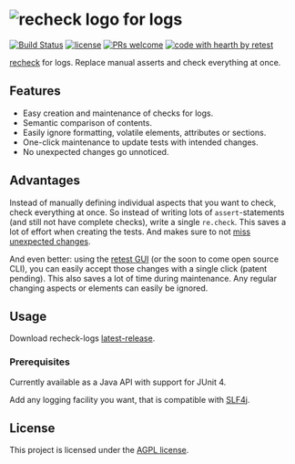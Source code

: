 # ![recheck logo](https://user-images.githubusercontent.com/1871610/41766965-b69d46a2-7608-11e8-97b4-c6b0f047d455.png) for logs

[![Build Status](https://travis-ci.com/retest/rechecklogs.svg?branch=master)](https://travis-ci.com/retest/recheck-logs)
[![license](https://img.shields.io/badge/license-AGPL-brightgreen.svg)](https://github.com/retest/recheck-logs/blob/master/LICENSE)
[![PRs welcome](https://img.shields.io/badge/PRs-welcome-ff69b4.svg)](https://github.com/retest/recheck-logs/issues?q=is%3Aissue+is%3Aopen+label%3A%22help+wanted%22)
[![code with hearth by retest](https://img.shields.io/badge/%3C%2F%3E%20with%20%E2%99%A5%20by-retest-C1D82F.svg)](https://retest.de/en/)

[recheck](https://github.com/retest/recheck) for logs. Replace manual asserts and check everything at once.


## Features

* Easy creation and maintenance of checks for logs.
* Semantic comparison of contents.
* Easily ignore formatting, volatile elements, attributes or sections.
* One-click maintenance to update tests with intended changes.
* No unexpected changes go unnoticed.


## Advantages

Instead of manually defining individual aspects that you want to check, check everything at once. So instead of writing lots of `assert`-statements (and still not have complete checks), write a single `re.check`. This saves a lot of effort when creating the tests. And makes sure to not [miss unexpected changes](https://hackernoon.com/assertions-considered-harmful-d3770d818054).

And even better: using the [retest GUI](https://retest.de/en/) (or the soon to come open source CLI), you can easily accept those changes with a single click (patent pending). This also saves a lot of time during maintenance. Any regular changing aspects or elements can easily be ignored.


## Usage

Download recheck-logs [latest-release](https://github.com/retest/recheck-logs/releases/).

### Prerequisites

Currently available as a Java API with support for JUnit 4. 

Add any logging facility you want, that is compatible with [SLF4j](https://www.slf4j.org/).


## License

This project is licensed under the [AGPL license](LICENSE).

